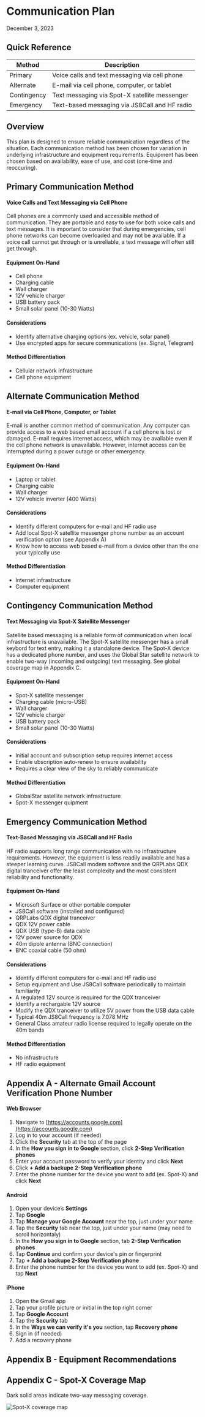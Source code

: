 # Communication Plan
December 3, 2023

## Quick Reference

| Method      | Description |
| ----------- | ----------- |
| Primary     | Voice calls and text messaging via cell phone |
| Alternate   | E-mail via cell phone, computer, or tablet    |
| Contingency | Text messaging via Spot-X satellite messenger |
| Emergency   | Text-based messaging via JS8Call and HF radio |


## Overview

This plan is designed to ensure reliable communication regardless of the situation. Each communication method has been chosen for variation in underlying infrastructure and equipment requirements. Equipment has been chosen based on availability, ease of use, and cost (one-time and reoccuring).


## Primary Communication Method
#### Voice Calls and Text Messaging via Cell Phone

Cell phones are a commonly used and accessible method of communication. They are portable and easy to use for both voice calls and text messages. It is important to consider that during emergencies, cell phone networks can become overloaded and may not be available. If a voice call cannot get through or is unreliable, a text message will often still get through.

#### Equipment On-Hand
- Cell phone
- Charging cable
- Wall charger
- 12V vehicle charger
- USB battery pack
- Small solar panel (10-30 Watts)

#### Considerations
- Identify alternative charging options (ex. vehicle, solar panel)
- Use encrypted apps for secure communications (ex. Signal, Telegram)

#### Method Differentiation
- Cellular network infrastructure
- Cell phone equipment


## Alternate Communication Method
#### E-mail via Cell Phone, Computer, or Tablet

E-mail is another common method of communication. Any computer can provide access to a web based email account if a cell phone is lost or damaged. E-mail requires internet access, which may be available even if the cell phone network is unavailable. However, internet access can be interrupted during a power outage or other emergency.

#### Equipment On-Hand
- Laptop or tablet
- Charging cable
- Wall charger
- 12V vehicle inverter (400 Watts)

#### Considerations
- Identify different computers for e-mail and HF radio use
- Add local Spot-X satellite messenger phone number as an account verification option (see Appendix A)
- Know how to access web based e-mail from a device other than the one your typically use

#### Method Differentiation
- Internet infrastructure
- Computer equipment


## Contingency Communication Method
#### Text Messaging via Spot-X Satellite Messenger

Satellite based messaging is a reliable form of communication when local infrastructure is unavailable. The Spot-X satellite messenger has a small keybord for text entry, making it a standalone device. The Spot-X device has a dedicated phone number, and uses the Global Star satellite network to enable two-way (incoming and outgoing) text messaging. See global coverage map in Appendix C.

#### Equipment On-Hand
- Spot-X satellite messenger
- Charging cable (micro-USB)
- Wall charger
- 12V vehicle charger
- USB battery pack
- Small solar panel (10-30 Watts)

#### Considerations
- Initial account and subscription setup requires internet access
- Enable ubscription auto-renew to ensure availability
- Requires a clear view of the sky to reliably communicate

#### Method Differentiation
- GlobalStar satellite network infrastructure
- Spot-X messenger quipment


## Emergency Communication Method
#### Text-Based Messaging via JS8Call and HF Radio

HF radio supports long range communication with no infrastructure requirements. However, the equipment is less readily available and has a steeper learning curve. JS8Call modem software and the QRPLabs QDX digital tranceiver offer the least complexity and the most consistent reliability and functionality.

#### Equipment On-Hand
- Microsoft Surface or other portable computer
- JS8Call software (installed and configured)
- QRPLabs QDX digital tranceiver
- QDX 12V power cable
- QDX USB (type-B) data cable
- 12V power source for QDX
- 40m dipole antenna (BNC connection)
- BNC coaxial cable (50 ohm)

#### Considerations
- Identify different computers for e-mail and HF radio use
- Setup equipment and Use JS8Call software periodically to maintain familiarity
- A regulated 12V source is required for the QDX tranceiver
- Identify a rechargable 12V source
- Modify the QDX tranceiver to utilize 5V power from the USB data cable
- Typical 40m JS8Call frequency is 7.078 MHz
- General Class amateur radio license required to legally operate on the 40m bands

#### Method Differentiation
- No infrastructure
- HF radio equipment


## Appendix A - Alternate Gmail Account Verification Phone Number
#### Web Browser
1. Navigate to [https://accounts.google.com](https://accounts.google.com)
2. Log in to your account (if needed)
3. Click the **Security** tab at the top of the page
4. In the **How you sign in to Google** section, click **2-Step Verification phones**
5. Enter your account password to verify your identity and click **Next**
6. Click **+ Add a backupe 2-Step Verification phone**
7. Enter the phone number for the device you want to add (ex. Spot-X) and click **Next**

#### Android
1. Open your device’s **Settings**
2. Tap **Google**
3. Tap **Manage your Google Account** near the top, just under your name
4. Tap the **Security** tab near the top, just under your name (may need to scroll horizontaly)
5. In the **How you sign in to Google** section, tab **2-Step Verification phones**
6. Tap **Continue** and confirm your device's pin or fingerprint
7. Tap **+ Add a backupe 2-Step Verification phone**
8. Enter the phone number for the device you want to add (ex. Spot-X) and tap **Next**

#### iPhone
1. Open the Gmail app
2. Tap your profile picture or initial in the top right corner
3. Tap **Google Account**
4. Tap the **Security** tab
5. In the **Ways we can verify it's you** section, tap **Recovery phone**
6. Sign in (if needed)
7. Add a recovery phone

## Appendix B - Equipment Recommendations

## Appendix C - Spot-X Coverage Map

Dark solid areas indicate two-way messaging coverage.

![Spot-X coverage map](https://www.findmespot.com/SPOT/media/Coverage-Maps/spot-x-coverage.png)

